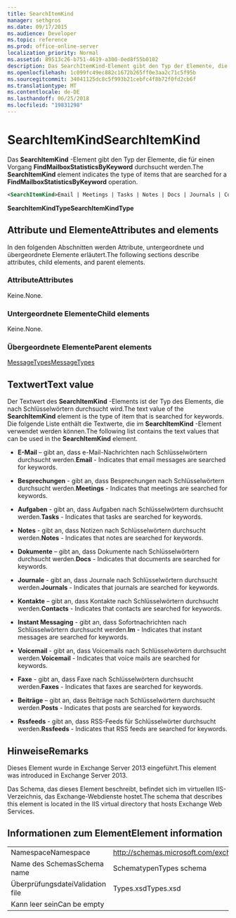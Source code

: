 ```yaml
---
title: SearchItemKind
manager: sethgros
ms.date: 09/17/2015
ms.audience: Developer
ms.topic: reference
ms.prod: office-online-server
localization_priority: Normal
ms.assetid: 89513c26-b751-4619-a300-0ed8f55b0102
description: Das SearchItemKind-Element gibt den Typ der Elemente, die für einen Vorgang FindMailboxStatisticsByKeyword durchsucht werden.
ms.openlocfilehash: 1c099fc49ec882c1672b265ff0e3aa2c71c5f95b
ms.sourcegitcommit: 34041125dc8c5f993b21cebfc4f8b72f0fd2cb6f
ms.translationtype: MT
ms.contentlocale: de-DE
ms.lasthandoff: 06/25/2018
ms.locfileid: "19831298"
---
```

# <a name="searchitemkind"></a><span data-ttu-id="20cef-103">SearchItemKind</span><span class="sxs-lookup"><span data-stu-id="20cef-103">SearchItemKind</span></span>

<span data-ttu-id="20cef-104">Das **SearchItemKind** -Element gibt den Typ der Elemente, die für einen Vorgang **FindMailboxStatisticsByKeyword** durchsucht werden.</span><span class="sxs-lookup"><span data-stu-id="20cef-104">The **SearchItemKind** element indicates the type of items that are searched for a **FindMailboxStatisticsByKeyword** operation.</span></span> 
  
```XML
<SearchItemKind>Email | Meetings | Tasks | Notes | Docs | Journals | Contacts | Im | Voicemail | Faxes | Posts | Rssfeeds</SearchItemKind>
```

 <span data-ttu-id="20cef-105">**SearchItemKindType**</span><span class="sxs-lookup"><span data-stu-id="20cef-105">**SearchItemKindType**</span></span>
## <a name="attributes-and-elements"></a><span data-ttu-id="20cef-106">Attribute und Elemente</span><span class="sxs-lookup"><span data-stu-id="20cef-106">Attributes and elements</span></span>

<span data-ttu-id="20cef-107">In den folgenden Abschnitten werden Attribute, untergeordnete und übergeordnete Elemente erläutert.</span><span class="sxs-lookup"><span data-stu-id="20cef-107">The following sections describe attributes, child elements, and parent elements.</span></span>
  
### <a name="attributes"></a><span data-ttu-id="20cef-108">Attribute</span><span class="sxs-lookup"><span data-stu-id="20cef-108">Attributes</span></span>

<span data-ttu-id="20cef-109">Keine.</span><span class="sxs-lookup"><span data-stu-id="20cef-109">None.</span></span>
  
### <a name="child-elements"></a><span data-ttu-id="20cef-110">Untergeordnete Elemente</span><span class="sxs-lookup"><span data-stu-id="20cef-110">Child elements</span></span>

<span data-ttu-id="20cef-111">Keine.</span><span class="sxs-lookup"><span data-stu-id="20cef-111">None.</span></span>
  
### <a name="parent-elements"></a><span data-ttu-id="20cef-112">Übergeordnete Elemente</span><span class="sxs-lookup"><span data-stu-id="20cef-112">Parent elements</span></span>

[<span data-ttu-id="20cef-113">MessageTypes</span><span class="sxs-lookup"><span data-stu-id="20cef-113">MessageTypes</span></span>](messagetypes.md)
  
## <a name="text-value"></a><span data-ttu-id="20cef-114">Textwert</span><span class="sxs-lookup"><span data-stu-id="20cef-114">Text value</span></span>

<span data-ttu-id="20cef-115">Der Textwert des **SearchItemKind** -Elements ist der Typ des Elements, die nach Schlüsselwörtern durchsucht wird.</span><span class="sxs-lookup"><span data-stu-id="20cef-115">The text value of the **SearchItemKind** element is the type of item that is searched for keywords.</span></span> <span data-ttu-id="20cef-116">Die folgende Liste enthält die Textwerte, die im **SearchItemKind** -Element verwendet werden können.</span><span class="sxs-lookup"><span data-stu-id="20cef-116">The following list contains the text values that can be used in the **SearchItemKind** element.</span></span> 
  
- <span data-ttu-id="20cef-117">**E-Mail** – gibt an, dass e-Mail-Nachrichten nach Schlüsselwörtern durchsucht werden.</span><span class="sxs-lookup"><span data-stu-id="20cef-117">**Email** - Indicates that email messages are searched for keywords.</span></span> 
    
- <span data-ttu-id="20cef-118">**Besprechungen** - gibt an, dass Besprechungen nach Schlüsselwörtern durchsucht werden.</span><span class="sxs-lookup"><span data-stu-id="20cef-118">**Meetings** - Indicates that meetings are searched for keywords.</span></span> 
    
- <span data-ttu-id="20cef-119">**Aufgaben** - gibt an, dass Aufgaben nach Schlüsselwörtern durchsucht werden.</span><span class="sxs-lookup"><span data-stu-id="20cef-119">**Tasks** - Indicates that tasks are searched for keywords.</span></span> 
    
- <span data-ttu-id="20cef-120">**Notes** - gibt an, dass Notizen nach Schlüsselwörtern durchsucht werden.</span><span class="sxs-lookup"><span data-stu-id="20cef-120">**Notes** - Indicates that notes are searched for keywords.</span></span> 
    
- <span data-ttu-id="20cef-121">**Dokumente** – gibt an, dass Dokumente nach Schlüsselwörtern durchsucht werden.</span><span class="sxs-lookup"><span data-stu-id="20cef-121">**Docs** - Indicates that documents are searched for keywords.</span></span> 
    
- <span data-ttu-id="20cef-122">**Journale** - gibt an, dass Journale nach Schlüsselwörtern durchsucht werden.</span><span class="sxs-lookup"><span data-stu-id="20cef-122">**Journals** - Indicates that journals are searched for keywords.</span></span> 
    
- <span data-ttu-id="20cef-123">**Kontakte** – gibt an, dass Kontakte nach Schlüsselwörtern durchsucht werden.</span><span class="sxs-lookup"><span data-stu-id="20cef-123">**Contacts** - Indicates that contacts are searched for keywords.</span></span> 
    
- <span data-ttu-id="20cef-124">**Instant Messaging** - gibt an, dass Sofortnachrichten nach Schlüsselwörtern durchsucht werden.</span><span class="sxs-lookup"><span data-stu-id="20cef-124">**Im** - Indicates that instant messages are searched for keywords.</span></span> 
    
- <span data-ttu-id="20cef-125">**Voicemail** - gibt an, dass Voicemails nach Schlüsselwörtern durchsucht werden.</span><span class="sxs-lookup"><span data-stu-id="20cef-125">**Voicemail** - Indicates that voice mails are searched for keywords.</span></span> 
    
- <span data-ttu-id="20cef-126">**Faxe** - gibt an, dass Faxe nach Schlüsselwörtern durchsucht werden.</span><span class="sxs-lookup"><span data-stu-id="20cef-126">**Faxes** - Indicates that faxes are searched for keywords.</span></span> 
    
- <span data-ttu-id="20cef-127">**Beiträge** – gibt an, dass Beiträge nach Schlüsselwörtern durchsucht werden.</span><span class="sxs-lookup"><span data-stu-id="20cef-127">**Posts** - Indicates that posts are searched for keywords.</span></span> 
    
- <span data-ttu-id="20cef-128">**Rssfeeds** - gibt an, dass RSS-Feeds für Schlüsselwörter durchsucht werden.</span><span class="sxs-lookup"><span data-stu-id="20cef-128">**Rssfeeds** - Indicates that RSS feeds are searched for keywords.</span></span> 
    
## <a name="remarks"></a><span data-ttu-id="20cef-129">Hinweise</span><span class="sxs-lookup"><span data-stu-id="20cef-129">Remarks</span></span>

<span data-ttu-id="20cef-130">Dieses Element wurde in Exchange Server 2013 eingeführt.</span><span class="sxs-lookup"><span data-stu-id="20cef-130">This element was introduced in Exchange Server 2013.</span></span>
  
<span data-ttu-id="20cef-131">Das Schema, das dieses Element beschreibt, befindet sich im virtuellen IIS-Verzeichnis, das Exchange-Webdienste hostet.</span><span class="sxs-lookup"><span data-stu-id="20cef-131">The schema that describes this element is located in the IIS virtual directory that hosts Exchange Web Services.</span></span>
  
## <a name="element-information"></a><span data-ttu-id="20cef-132">Informationen zum Element</span><span class="sxs-lookup"><span data-stu-id="20cef-132">Element information</span></span>

|||
|:-----|:-----|
|<span data-ttu-id="20cef-133">Namespace</span><span class="sxs-lookup"><span data-stu-id="20cef-133">Namespace</span></span>  <br/> |http://schemas.microsoft.com/exchange/services/2006/types  <br/> |
|<span data-ttu-id="20cef-134">Name des Schemas</span><span class="sxs-lookup"><span data-stu-id="20cef-134">Schema name</span></span>  <br/> |<span data-ttu-id="20cef-135">Schematypen</span><span class="sxs-lookup"><span data-stu-id="20cef-135">Types schema</span></span>  <br/> |
|<span data-ttu-id="20cef-136">Überprüfungsdatei</span><span class="sxs-lookup"><span data-stu-id="20cef-136">Validation file</span></span>  <br/> |<span data-ttu-id="20cef-137">Types.xsd</span><span class="sxs-lookup"><span data-stu-id="20cef-137">Types.xsd</span></span>  <br/> |
|<span data-ttu-id="20cef-138">Kann leer sein</span><span class="sxs-lookup"><span data-stu-id="20cef-138">Can be empty</span></span>  <br/> ||
   

